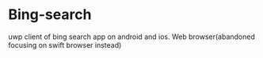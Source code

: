 # Bing-search
uwp client of bing search app on android and ios. Web browser(abandoned focusing on swift browser instead)
